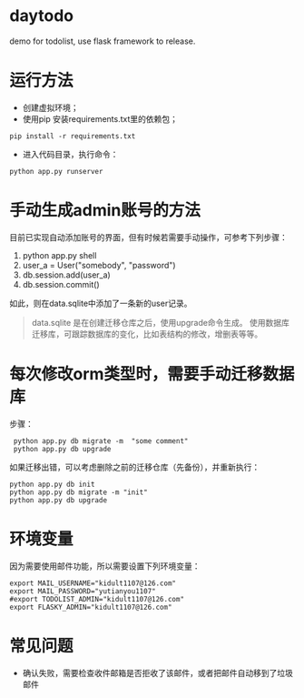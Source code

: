 # daytodo
demo for todolist, use flask framework to release.

# 运行方法  
- 创建虚拟环境；
- 使用pip 安装requirements.txt里的依赖包；
```buildoutcfg
pip install -r requirements.txt
```
- 进入代码目录，执行命令：
```buildoutcfg
python app.py runserver
```

# 手动生成admin账号的方法

目前已实现自动添加账号的界面，但有时候若需要手动操作，可参考下列步骤：
1. python app.py shell
2. user_a = User("somebody", "password")
3. db.session.add(user_a)
4. db.session.commit()

如此，则在data.sqlite中添加了一条新的user记录。
> data.sqlite 是在创建迁移仓库之后，使用upgrade命令生成。
使用数据库迁移库，可跟踪数据库的变化，比如表结构的修改，增删表等等。


# 每次修改orm类型时，需要手动迁移数据库
步骤：
```buildoutcfg
 python app.py db migrate -m  "some comment"
 python app.py db upgrade
```

如果迁移出错，可以考虑删除之前的迁移仓库（先备份），并重新执行：
```buildoutcfg
python app.py db init 
python app.py db migrate -m "init"
python app.py db upgrade 
```

# 环境变量   

因为需要使用邮件功能，所以需要设置下列环境变量： 
```buildoutcfg
export MAIL_USERNAME="kidult1107@126.com"
export MAIL_PASSWORD="yutianyou1107"
#export TODOLIST_ADMIN="kidult1107@126.com" 
export FLASKY_ADMIN="kidult1107@126.com" 
```

# 常见问题

- 确认失败，需要检查收件邮箱是否拒收了该邮件，或者把邮件自动移到了垃圾邮件


